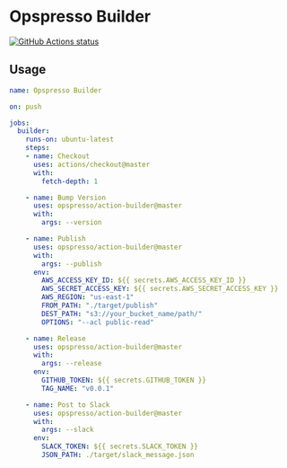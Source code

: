 # Opspresso Builder

<a href="https://github.com/opspresso/action-builder"><img alt="GitHub Actions status" src="https://github.com/opspresso/action-builder/workflows/Build-Push/badge.svg"></a>

## Usage

```yaml
name: Opspresso Builder

on: push

jobs:
  builder:
    runs-on: ubuntu-latest
    steps:
    - name: Checkout
      uses: actions/checkout@master
      with:
        fetch-depth: 1

    - name: Bump Version
      uses: opspresso/action-builder@master
      with:
        args: --version

    - name: Publish
      uses: opspresso/action-builder@master
      with:
        args: --publish
      env:
        AWS_ACCESS_KEY_ID: ${{ secrets.AWS_ACCESS_KEY_ID }}
        AWS_SECRET_ACCESS_KEY: ${{ secrets.AWS_SECRET_ACCESS_KEY }}
        AWS_REGION: "us-east-1"
        FROM_PATH: "./target/publish"
        DEST_PATH: "s3://your_bucket_name/path/"
        OPTIONS: "--acl public-read"

    - name: Release
      uses: opspresso/action-builder@master
      with:
        args: --release
      env:
        GITHUB_TOKEN: ${{ secrets.GITHUB_TOKEN }}
        TAG_NAME: "v0.0.1"

    - name: Post to Slack
      uses: opspresso/action-builder@master
      with:
        args: --slack
      env:
        SLACK_TOKEN: ${{ secrets.SLACK_TOKEN }}
        JSON_PATH: ./target/slack_message.json
```
